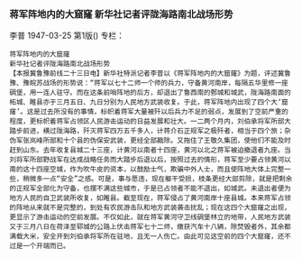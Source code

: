 ### 蒋军阵地内的大窟窿  新华社记者评陇海路南北战场形势
李普
1947-03-25
第1版()
专栏：

    蒋军阵地内的大窟窿
    新华社记者评陇海路南北战场形势
    【本报冀鲁豫前线二十三日电】新华社特派记者李普以《蒋军阵地内的大窟窿》为题，评述冀鲁豫、豫皖苏战场的形势说：“蒋军以七十二师一个师的兵力，守备黄河南岸，每隔五华里修一座碉堡，用一连人驻守。而在这条前哨阵地的后方，却退出了鲁西南的鄄城和城武，陇海路南面的柘城、睢县亦于三月五日、九日分别为人民地方武装收复。于此，蒋军阵地内出现了四个大‘窟窿’。这是过去所没有的事情，标帜着蒋军大量被歼以后兵力不足的弱点，发展到了空前严重的程度，更标帜着蒋军占领区人民游击运动的日益发展和壮大。一二两个月内，刘伯承将军所部大踏步前进，横过陇海路，歼灭蒋军四万五千多人，计蒋介石正规军之极歼者，相当于四个旅；杂伪军张岚峰所部和十个县的伪保安武装，更经全部戡除。又拖住了王敬久集团，使他们不能及时赶到山东。去年收复县城二十三座，计黄河以南者十四座，黄河以北之蒋军被迫撤退者九座。当刘将军所部野战军在达成战略任务而大踏步后退以后，按照过去的情形，蒋军至少要占领黄河以南的这十四座空城，作为吹牛皮的资本，以鼓励士气，欺骗中外人士，而且使阵地大体上完整一些，稍微多一点“安全”之感。可是，事与愿违，现在躯干受损，枝条更经大部剪除，就是把剩余的正规军全部化为守备，也摆不满这些城市，于是已占领者不能不退出，如城武。未退出者便为地方人民的自卫武装所收复，如睢县。截至现在，蒋军侵占了黄河南岸十座县城。本来蒋军占领的阵地从来就不是完整的，到处有农民游击队和地方武装袭击扰乱；现在这四个大窟窿之出现，更显示了游击运动的空前发展。不仅如此，就在蒋军黄河守卫线碉堡林立的地带，人民地方武装又于三月八日在荷泽至郓城的公路上伏击蒋军七十二师，缴获汽车十八辆，除焚毁者外，其余都满载大米，安全开到刘伯承将军所在驻地，且无一人伤亡。由此可见这空前的四个大窟窿，还不过是一个开端而已。
